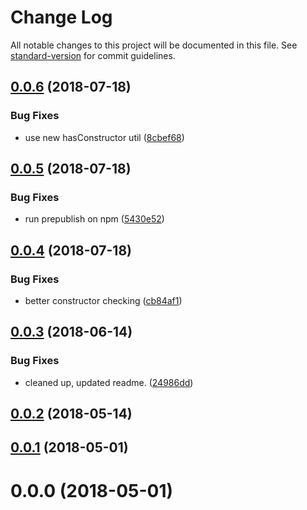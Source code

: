 # Change Log

All notable changes to this project will be documented in this file. See [standard-version](https://github.com/conventional-changelog/standard-version) for commit guidelines.

<a name="0.0.6"></a>
## [0.0.6](https://github.com/j/type-mongo-mapper/compare/v0.0.5...v0.0.6) (2018-07-18)


### Bug Fixes

* use new hasConstructor util ([8cbef68](https://github.com/j/type-mongo-mapper/commit/8cbef68))



<a name="0.0.5"></a>
## [0.0.5](https://github.com/j/type-mongo-mapper/compare/v0.0.4...v0.0.5) (2018-07-18)


### Bug Fixes

* run prepublish on npm ([5430e52](https://github.com/j/type-mongo-mapper/commit/5430e52))



<a name="0.0.4"></a>
## [0.0.4](https://github.com/j/type-mongo-mapper/compare/v0.0.3...v0.0.4) (2018-07-18)


### Bug Fixes

* better constructor checking ([cb84af1](https://github.com/j/type-mongo-mapper/commit/cb84af1))



<a name="0.0.3"></a>
## [0.0.3](https://github.com/j/type-mongo-mapper/compare/v0.0.2...v0.0.3) (2018-06-14)


### Bug Fixes

* cleaned up, updated readme. ([24986dd](https://github.com/j/type-mongo-mapper/commit/24986dd))



<a name="0.0.2"></a>
## [0.0.2](https://github.com/j/type-mongo-mapper/compare/v0.0.1...v0.0.2) (2018-05-14)



<a name="0.0.1"></a>
## [0.0.1](https://github.com/j/type-mongo-mapper/compare/v0.0.0...v0.0.1) (2018-05-01)



<a name="0.0.0"></a>
# 0.0.0 (2018-05-01)
